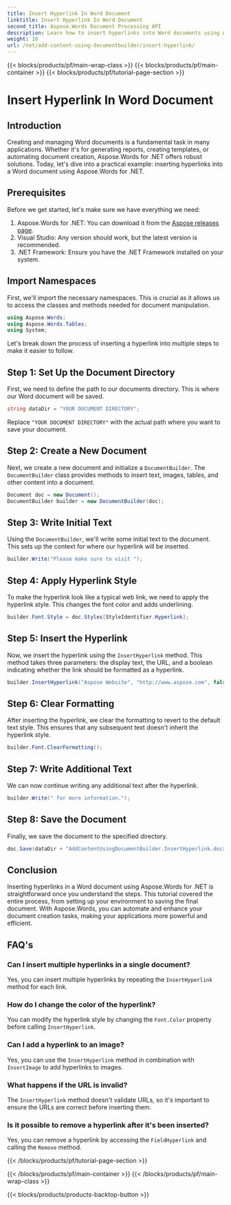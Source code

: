 ```yaml
---
title: Insert Hyperlink In Word Document
linktitle: Insert Hyperlink In Word Document
second_title: Aspose.Words Document Processing API
description: Learn how to insert hyperlinks into Word documents using Aspose.Words for .NET with our step-by-step guide. Perfect for automating your document creation tasks.
weight: 10
url: /net/add-content-using-documentbuilder/insert-hyperlink/
---
```


{{< blocks/products/pf/main-wrap-class >}}
{{< blocks/products/pf/main-container >}}
{{< blocks/products/pf/tutorial-page-section >}}

# Insert Hyperlink In Word Document

## Introduction

Creating and managing Word documents is a fundamental task in many applications. Whether it's for generating reports, creating templates, or automating document creation, Aspose.Words for .NET offers robust solutions. Today, let's dive into a practical example: inserting hyperlinks into a Word document using Aspose.Words for .NET.

## Prerequisites

Before we get started, let's make sure we have everything we need:

1. Aspose.Words for .NET: You can download it from the [Aspose releases page](https://releases.aspose.com/words/net/).
2. Visual Studio: Any version should work, but the latest version is recommended.
3. .NET Framework: Ensure you have the .NET Framework installed on your system.

## Import Namespaces

First, we'll import the necessary namespaces. This is crucial as it allows us to access the classes and methods needed for document manipulation.

```csharp
using Aspose.Words;
using Aspose.Words.Tables;
using System;
```

Let's break down the process of inserting a hyperlink into multiple steps to make it easier to follow.

## Step 1: Set Up the Document Directory

First, we need to define the path to our documents directory. This is where our Word document will be saved.

```csharp
string dataDir = "YOUR DOCUMENT DIRECTORY";
```

Replace `"YOUR DOCUMENT DIRECTORY"` with the actual path where you want to save your document.

## Step 2: Create a New Document

Next, we create a new document and initialize a `DocumentBuilder`. The `DocumentBuilder` class provides methods to insert text, images, tables, and other content into a document.

```csharp
Document doc = new Document();
DocumentBuilder builder = new DocumentBuilder(doc);
```

## Step 3: Write Initial Text

Using the `DocumentBuilder`, we'll write some initial text to the document. This sets up the context for where our hyperlink will be inserted.

```csharp
builder.Write("Please make sure to visit ");
```

## Step 4: Apply Hyperlink Style

To make the hyperlink look like a typical web link, we need to apply the hyperlink style. This changes the font color and adds underlining.

```csharp
builder.Font.Style = doc.Styles[StyleIdentifier.Hyperlink];
```

## Step 5: Insert the Hyperlink

Now, we insert the hyperlink using the `InsertHyperlink` method. This method takes three parameters: the display text, the URL, and a boolean indicating whether the link should be formatted as a hyperlink.

```csharp
builder.InsertHyperlink("Aspose Website", "http://www.aspose.com", false);
```

## Step 6: Clear Formatting

After inserting the hyperlink, we clear the formatting to revert to the default text style. This ensures that any subsequent text doesn't inherit the hyperlink style.

```csharp
builder.Font.ClearFormatting();
```

## Step 7: Write Additional Text

We can now continue writing any additional text after the hyperlink.

```csharp
builder.Write(" for more information.");
```

## Step 8: Save the Document

Finally, we save the document to the specified directory.

```csharp
doc.Save(dataDir + "AddContentUsingDocumentBuilder.InsertHyperlink.docx");
```

## Conclusion

Inserting hyperlinks in a Word document using Aspose.Words for .NET is straightforward once you understand the steps. This tutorial covered the entire process, from setting up your environment to saving the final document. With Aspose.Words, you can automate and enhance your document creation tasks, making your applications more powerful and efficient.

## FAQ's

### Can I insert multiple hyperlinks in a single document?

Yes, you can insert multiple hyperlinks by repeating the `InsertHyperlink` method for each link.

### How do I change the color of the hyperlink?

You can modify the hyperlink style by changing the `Font.Color` property before calling `InsertHyperlink`.

### Can I add a hyperlink to an image?

Yes, you can use the `InsertHyperlink` method in combination with `InsertImage` to add hyperlinks to images.

### What happens if the URL is invalid?

The `InsertHyperlink` method doesn't validate URLs, so it's important to ensure the URLs are correct before inserting them.

### Is it possible to remove a hyperlink after it's been inserted?

Yes, you can remove a hyperlink by accessing the `FieldHyperlink` and calling the `Remove` method.

{{< /blocks/products/pf/tutorial-page-section >}}

{{< /blocks/products/pf/main-container >}}
{{< /blocks/products/pf/main-wrap-class >}}

{{< blocks/products/products-backtop-button >}}
